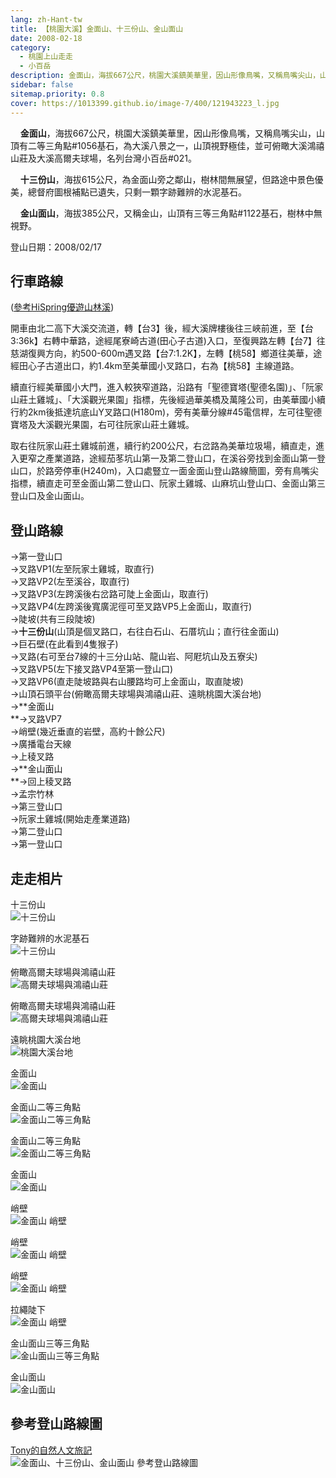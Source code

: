 ```yaml
---
lang: zh-Hant-tw
title: 【桃園大溪】金面山、十三份山、金山面山
date: 2008-02-18
category: 
  - 桃園上山走走
  - 小百岳
description: 金面山，海拔667公尺，桃園大溪鎮美華里，因山形像鳥嘴，又稱鳥嘴尖山，山頂有二等三角點#1056基石，為大溪八景之一，山頂視野極佳，並可俯瞰大溪鴻禧山莊及大溪高爾夫球場，名列台灣小百岳#021。 十三份山，海拔615公尺，為金面山旁之鄰山，樹林間無展望，但路途中景色優美，總督府圖根補點已遺失，只剩一顆字跡難辨的水泥基石。 金山面山，海拔385公尺，又稱金山，山頂有三等三角點#1122基石，樹林中無視野。
sidebar: false
sitemap.priority: 0.8
cover: https://1013399.github.io/image-7/400/121943223_l.jpg
---
```


    **金面山**，海拔667公尺，桃園大溪鎮美華里，因山形像鳥嘴，又稱鳥嘴尖山，山頂有二等三角點#1056基石，為大溪八景之一，山頂視野極佳，並可俯瞰大溪鴻禧山莊及大溪高爾夫球場，名列台灣小百岳#021。  

    **十三份山**，海拔615公尺，為金面山旁之鄰山，樹林間無展望，但路途中景色優美，總督府圖根補點已遺失，只剩一顆字跡難辨的水泥基石。  

<!-- more -->

    **金山面山**，海拔385公尺，又稱金山，山頂有三等三角點#1122基石，樹林中無視野。

登山日期：2008/02/17

## 行車路線
([參考HiSpring優遊山林溪](http://gohiking.myweb.hinet.net/index.htm))  

開車由北二高下大溪交流道，轉【台3】後，經大溪牌樓後往三峽前進，至【台3:36k】右轉中華路，途經尾寮崎古道(田心子古道)入口，至復興路左轉【台7】往慈湖復興方向，約500-600m遇叉路【台7:1.2K】，左轉【桃58】鄉道往美華，途經田心子古道出口，約1.4km至美華國小叉路口，右為【桃58】主線道路。  

續直行經美華國小大門，進入較狹窄道路，沿路有「聖德寶塔(聖德名園)」、「阮家山莊土雞城」、「大溪觀光果園」指標，先後經過華美橋及萬隆公司，由美華國小續行約2km後抵達坑底山Y叉路口(H180m)，旁有美華分線#45電信桿，左可往聖德寶塔及大溪觀光果園，右可往阮家山莊土雞城。  

取右往阮家山莊土雞城前進，續行約200公尺，右岔路為美華垃圾場，續直走，進入更窄之產業道路，途經茄苳坑山第一及第二登山口，在溪谷旁找到金面山第一登山口，於路旁停車(H240m)，入口處豎立一面金面山登山路線簡圖，旁有鳥嘴尖指標，續直走可至金面山第二登山口、阮家土雞城、山麻坑山登山口、金面山第三登山口及金山面山。

## 登山路線
→第一登山口  
→叉路VP1(左至阮家土雞城，取直行)  
→叉路VP2(左至溪谷，取直行)  
→叉路VP3(左跨溪後右岔路可陡上金面山，取直行)  
→叉路VP4(左跨溪後寬廣泥徑可至叉路VP5上金面山，取直行)  
→陡坡(共有三段陡坡)  
→**十三份山**(山頂是個叉路口，右往白石山、石厝坑山；直行往金面山)  
→巨石壁(在此看到4隻猴子)  
→叉路(右可至台7線的十三分山站、龍山岩、阿屘坑山及五寮尖)  
→叉路VP5(左下接叉路VP4至第一登山口)  
→叉路VP6(直走陡坡路與右山腰路均可上金面山，取直陡坡)  
→山頂石頭平台(俯瞰高爾夫球場與鴻禧山莊、遠眺桃園大溪台地)  
→**金面山  
**→叉路VP7  
→峭壁(幾近垂直的岩壁，高約十餘公尺)  
→廣播電台天線  
→上稜叉路  
→**金山面山  
**→回上稜叉路  
→孟宗竹林  
→第三登山口  
→阮家土雞城(開始走產業道路)  
→第二登山口  
→第一登山口

## 走走相片
十三份山  
![十三份山](https://1013399.github.io/image-7/400/121943196_l.jpg)

字跡難辨的水泥基石  
![十三份山](https://1013399.github.io/image-7/400/121943218_l.jpg)

俯瞰高爾夫球場與鴻禧山莊  
![高爾夫球場與鴻禧山莊](https://1013399.github.io/image-7/400/121943223_l.jpg)

俯瞰高爾夫球場與鴻禧山莊  
![高爾夫球場與鴻禧山莊](https://1013399.github.io/image-7/400/121943226_l.jpg)

遠眺桃園大溪台地  
![桃園大溪台地](https://1013399.github.io/image-7/400/121943243_l.jpg)

金面山  
![金面山](https://1013399.github.io/image-7/400/121943246_l.jpg)

金面山二等三角點  
![金面山二等三角點](https://1013399.github.io/image-7/400/121943282_l.jpg)

金面山二等三角點  
![金面山二等三角點](https://1013399.github.io/image-7/400/121943314_l.jpg)

金面山  
![金面山](https://1013399.github.io/image-7/400/121943319_l.jpg)

峭壁  
![金面山 峭壁](https://1013399.github.io/image-7/400/121943379_l.jpg)

峭壁  
![金面山 峭壁](https://1013399.github.io/image-7/400/121943387_l.jpg)

峭壁  
![金面山 峭壁](https://1013399.github.io/image-7/400/121943506_l.jpg)

拉繩陡下  
![金面山 峭壁](https://1013399.github.io/image-7/400/121943517_l.jpg)

金山面山三等三角點  
![金山面山三等三角點](https://1013399.github.io/image-7/400/121943526_l.jpg)

金山面山  
![金山面山](https://1013399.github.io/image-7/400/121943616_l.jpg)

## 參考登山路線圖
[Tony的自然人文旅記](http://www.tonyhuang39.com/tony0367.html)  
![金面山、十三份山、金山面山 參考登山路線圖](https://1013399.github.io/image-7/400/121943618_l.jpg)
